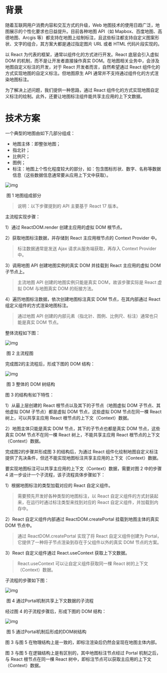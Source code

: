 # **背景**

随着互联网用户消费内容和交互方式的升级，Web 地图技术的使用日趋广泛，地图展示的个性化要求也日益提升。目前各种地图 API（如 Mapbox、百度地图、高德地图、Arcgis 等）都支持在地图上绘制标注，且这些标注都支持自定义图案形状、文字的组合，其方案大都是通过指定图片 URL 或者 HTML 代码片段实现的。

以 React 为代表的框架，通常以组件化的方式进行开发。React 底层会引入虚拟 DOM 的机制，而不是让开发者直接操作真实 DOM。在地图相关业务中，会涉及地图自定义标注的开发，对于 React 开发者而言，自然希望通过 React 组件化的方式实现地图的自定义标注。但地图原生 API 通常并不支持通过组件化的方式渲染地图标注。

为了解决上述问题，我们提供一种思路，通过 React 组件化的方式实现地图自定义标注的绘制。此外，还要让地图标注组件能共享主应用的上下文数据。

# **技术方案**

一个典型的地图由如下几部分组成：

- 地图主体：即整张地图；
- 指北针；
- 比例尺；
- 图例；
- 标注：地图上个性化程度较大的部分，如：包含图标形状、数字、名称等数据信息（这些数据信息通常要从应用上下文中获取）。

![img](https://raw.githubusercontent.com/rayallen001/article/main/wiki/01.assets/地图组成部分示意图.png) 

​			图 1 地图组成部分

> 说明：以下步骤提到的 API 主要基于 React 17 版本。

主流程实现步骤：

1）通过 ReactDOM.render 创建主应用的虚拟 DOM 根节点。

2）获取地图标注数据，并存储到 React 主应用根节点的 Context Provider 中。

> 标注数据通常是发送 Ajax 请求从服务端获取，再存入 Context Provider 中。

3）调用地图 API 创建地图实例的真实 DOM 并挂载到 React 主应用的虚拟 DOM 子节点上。

> 主流地图 API 创建的地图实例只能是真实 DOM，故该步骤实际是 React 虚拟 DOM 与地图真实 DOM 的衔接方法。

4）遍历地图标注数据，依次创建地图标注真实 DOM 节点，在其内部通过 React 组定义组件的方式渲染地图标注。

> 通过地图 API 创建的内部元素（指北针、图例、比例尺、标注）通常也只能是真实 DOM 节点。

整体流程如下图：

![img](https://raw.githubusercontent.com/rayallen001/article/main/wiki/01.assets/主流程图.png) 

​			图 2 主流程图

完成图2的主流程后，形成下图的 DOM 结构：

![img](https://raw.githubusercontent.com/rayallen001/article/main/wiki/01.assets/整体的DOM树结构.png) 

​			图 3 整体的 DOM 树结构

图 3 的结构有如下特性：

1）从最上层创建的 React 根节点以及其下的子节点（地图虚拟 DOM 子节点、其他虚拟 DOM 子节点）都是虚拟 DOM 节点，这些虚拟 DOM 节点在同一棵 React 树上，可以共享主应用 React 根节点的上下文（Context）数据。

2）地图主体只能是真实 DOM 节点，其下的子节点也都是真实 DOM 节点，这些真实 DOM 节点不在同一棵 React 树上，不能共享主应用 React 根节点的上下文（Context）数据。

完成图2的步骤并形成图 3 的结构后，为通过 React 组件化绘制地图自定义标注提供了先决条件，但还不能实现地图标注共享主应用的上下文（Context）数据。

要实现地图标注可以共享主应用的上下文（Context）数据，需要对图 2 中的步骤 4 进一步设计一个子流程，该子流程具体步骤如下：

1）根据地图标注的类型加载对应的 React 自定义组件。

> 需要预先开发好各种类型的地图标注，以 React 自定义组件的方式封装起来，在运行时通过标注类型来找到对应的 React 自定义组件，并加载到内存中。

2）React 自定义组件内部通过 ReactDOM.createPortal 挂载到地图主体的真实 DOM 节点中。

> 通过 ReactDOM.createPortal 实现了将 React 自定义组件创建为 Portal，它提供了一种将子节点渲染到存在于父组件以外的真实 DOM 节点的方案。

3）React 自定义组件通过 React.useContext 获取上下文数据。

> React.useContext 可以让自定义组件获取同一棵 React 树的上下文（Context）数据。

子流程的步骤如下图：

![img](https://raw.githubusercontent.com/rayallen001/article/main/wiki/01.assets/通过Portal机制共享上下文数据的子流程.png) 

​		图 4 通过Portal机制共享上下文数据的子流程

经过图 4 的子流程步骤后，形成下图的 DOM 结构：

![img](https://raw.githubusercontent.com/rayallen001/article/main/wiki/01.assets/通过Portal机制后形成的DOM树结构.png)

​		图 5 通过Portal机制后形成的DOM树结构

图 3 与图 5 在物理结构上是一致的，即标注渲染后仍然会呈现在地图主体内部。

图 3 与图 5 在逻辑结构上是有区别的，其中地图标注节点经过 Portal 机制之后，与 React 根节点在同一棵 React 树中，即标注节点可以获取主应用的上下文（Context）数据。
